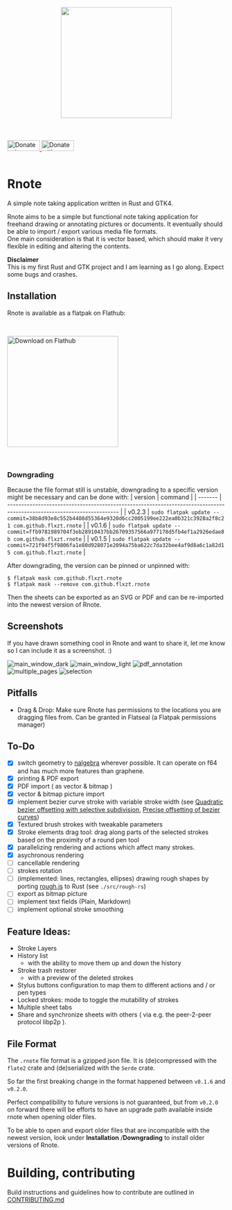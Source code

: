 <div align="center">
<img src="resources/icons/scalable/apps/rnote.svg" width="256"></img>
</div><br><br><br>

<div align="start">
    <a href="https://liberapay.com/flxzt/donate">
        <img alt="Donate using Liberapay" src="https://liberapay.com/assets/widgets/donate.svg" width="75" height="25">
    </a>
    <a href="https://www.paypal.com/donate?hosted_button_id=LQ9Q4868GKQGG">
        <img src="https://raw.githubusercontent.com/flxzt/rnote/main/misc/media/paypal-donate-button.png" alt="Donate with PayPal" width="75" height="25"/>
    </a>
</div><br>

# Rnote
A simple note taking application written in Rust and GTK4.

Rnote aims to be a simple but functional note taking application for freehand drawing or annotating pictures or documents. It eventually should be able to import / export various media file formats.  
One main consideration is that it is vector based, which should make it very flexible in editing and altering the contents.

**Disclaimer**  
This is my first Rust and GTK project and I am learning as I go along. Expect some bugs and crashes.

## Installation
Rnote is available as  a flatpak on Flathub:

<br><div align="start">
<a href='https://flathub.org/apps/details/com.github.flxzt.rnote'><img width="256" alt='Download on Flathub' src='https://flathub.org/assets/badges/flathub-badge-en.png'/></a>
</div><br>

### Downgrading
Because the file format still is unstable, downgrading to a specific version might be necessary and can be done with:
| version | command                                                                                                                |
| ------- | ---------------------------------------------------------------------------------------------------------------------- |
| v0.2.3  | `sudo flatpak update --commit=38b8d93e8c552b4408d55364e9320d6cc2005199ee222ea0b321c3928a2f8c21 com.github.flxzt.rnote` |
| v0.1.6  | `sudo flatpak update --commit=ffb9781989704f3eb28910437bb26709357566a977178d5fb4ef1a2926edae8b com.github.flxzt.rnote` |
| v0.1.5  | `sudo flatpak update --commit=721f94f5f9806fa1e80d928071e2094a75ba622c7da32bee4af9d8a6c1a82d15 com.github.flxzt.rnote` |

After downgrading, the version can be pinned or unpinned with:
```
$ flatpak mask com.github.flxzt.rnote
$ flatpak mask --remove com.github.flxzt.rnote
```

Then the sheets can be exported as an SVG or PDF and can be re-imported into the newest version of Rnote.

## Screenshots

If you have drawn something cool in Rnote and want to share it, let me know so I can include it as a screenshot. :)

![main_window_dark](./resources/screenshots/main_window_dark.png)
![main_window_light](./resources/screenshots/main_window_light.png)
![pdf_annotation](./resources/screenshots/pdf_annotation.png)
![multiple_pages](./resources/screenshots/multiple_pages.png)
![selection](./resources/screenshots/selection.png)

## Pitfalls
* Drag & Drop: Make sure Rnote has permissions to the locations you are dragging files from. Can be granted in Flatseal (a Flatpak permissions manager)

## To-Do
- [x] switch geometry to [nalgebra](https://crates.io/crates/nalgebra) wherever possible. It can operate on f64 and has much more features than graphene.
- [x] printing & PDF export
- [x] PDF import ( as vector & bitmap )
- [x] vector & bitmap picture import
- [x] implement bezier curve stroke with variable stroke width
    (see [Quadratic bezier offsetting with selective subdivision](https://microbians.com/math/Gabriel_Suchowolski_Quadratic_bezier_offsetting_with_selective_subdivision.pdf),
    [Precise offsetting of bezier curves](https://blend2d.com/research/precise_offset_curves.pdf))
- [x] Textured brush strokes with tweakable parameters
- [x] Stroke elements drag tool: drag along parts of the selected strokes based on the proximity of a round pen tool
- [x] parallelizing rendering and actions which affect many strokes.
- [x] asychronous rendering
- [ ] cancellable rendering
- [ ] strokes rotation
- [ ] (implemented: lines, rectangles, ellipses) drawing rough shapes by porting [rough.js](https://roughjs.com/) to Rust (see `./src/rough-rs`)
- [ ] export as bitmap picture
- [ ] implement text fields (Plain, Markdown)
- [ ] implement optional stroke smoothing

## Feature Ideas:
* Stroke Layers
* History list
    * with the ability to move them up and down the history
* Stroke trash restorer
    *  with a preview of the deleted strokes
* Stylus buttons configuration to map them to different actions and / or pen types 
* Locked strokes: mode to toggle the mutability of strokes
* Multiple sheet tabs
* Share and synchronize sheets with others ( via e.g. the peer-2-peer protocol libp2p ).

## File Format
The `.rnote` file format is a gzipped json file. It is (de)compressed with the `flate2` crate and (de)serialized with the `Serde` crate.

So far the first breaking change in the format happened between `v0.1.6` and `v0.2.0`.

Perfect compatibility to future versions is not guaranteed, but from `v0.2.0` on forward there will be efforts to have an upgrade path available inside rnote when opening older files.

To be able to open and export older files that are incompatible with the newest version, look under **Installation** /**Downgrading** to install older versions of Rnote.

# Building, contributing
Build instructions and guidelines how to contribute are outlined in [CONTRIBUTING.md](./CONTRIBUTING.md)